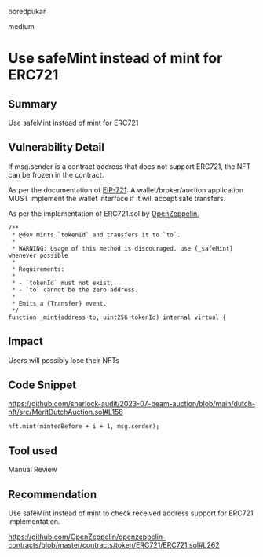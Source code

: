 boredpukar

medium

# Use safeMint instead of mint for ERC721

## Summary

Use safeMint instead of mint for ERC721

## Vulnerability Detail

If msg.sender is a contract address that does not support ERC721, the NFT can be frozen in the contract.

As per the documentation of [EIP-721](https://eips.ethereum.org/EIPS/eip-721): A wallet/broker/auction application MUST implement the wallet interface if it will accept safe transfers.

As per the implementation of ERC721.sol by [OpenZeppelin](https://github.com/OpenZeppelin/openzeppelin-contracts/blob/master/contracts/token/ERC721/ERC721.sol#L274-L28),

```solidity
/**
 * @dev Mints `tokenId` and transfers it to `to`.
 *
 * WARNING: Usage of this method is discouraged, use {_safeMint} whenever possible
 *
 * Requirements:
 *
 * - `tokenId` must not exist.
 * - `to` cannot be the zero address.
 *
 * Emits a {Transfer} event.
 */
function _mint(address to, uint256 tokenId) internal virtual {
```

## Impact

Users will possibly lose their NFTs

## Code Snippet

https://github.com/sherlock-audit/2023-07-beam-auction/blob/main/dutch-nft/src/MeritDutchAuction.sol#L158

```solidity
nft.mint(mintedBefore + i + 1, msg.sender);
```

## Tool used

Manual Review

## Recommendation

Use safeMint instead of mint to check received address support for ERC721 implementation.

https://github.com/OpenZeppelin/openzeppelin-contracts/blob/master/contracts/token/ERC721/ERC721.sol#L262